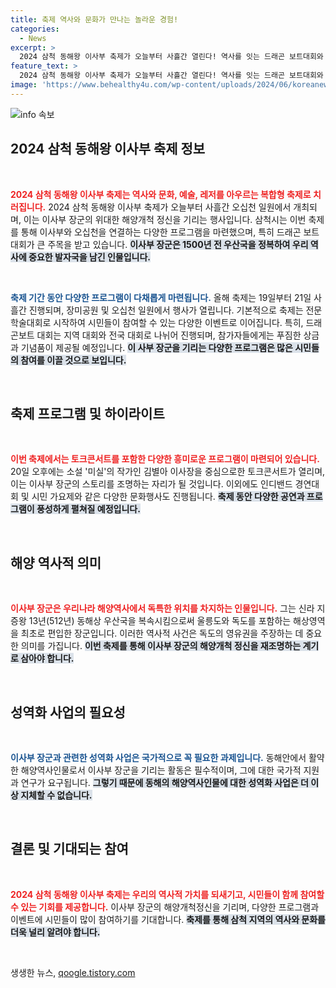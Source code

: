 ```yaml
---
title: 축제 역사와 문화가 만나는 놀라운 경험!
categories:
  - News
excerpt: >
  2024 삼척 동해왕 이사부 축제가 오늘부터 사흘간 열린다! 역사를 잇는 드래곤 보트대회와 토크콘서트 등 다채로운 프로그램으로 관람객을 맞이하며, 이사부 장군의 해양개척 정신이 되살아난다. 놓치지 마세요!
feature_text: >
  2024 삼척 동해왕 이사부 축제가 오늘부터 사흘간 열린다! 역사를 잇는 드래곤 보트대회와 토크콘서트 등 다채로운 프로그램으로 관람객을 맞이하며, 이사부 장군의 해양개척 정신이 되살아난다. 놓치지 마세요!
image: 'https://www.behealthy4u.com/wp-content/uploads/2024/06/koreanews.jpg'
---
```


<p><img src="https://www.behealthy4u.com/wp-content/uploads/2024/06/koreanews.jpg" alt="info 속보" /></p>

<h2 data-ke-size="size26">2024 삼척 동해왕 이사부 축제 정보</h2>

<p data-ke-size="size16">&nbsp;</p>

<p><b><span style="color: #ee2323;">2024 삼척 동해왕 이사부 축제는 역사와 문화, 예술, 레저를 아우르는 복합형 축제로 치러집니다.</span></b> 2024 삼척 동해왕 이사부 축제가 오늘부터 사흘간 오십천 일원에서 개최되며, 이는 이사부 장군의 위대한 해양개척 정신을 기리는 행사입니다. 삼척시는 이번 축제를 통해 이사부와 오십천을 연결하는 다양한 프로그램을 마련했으며, 특히 드래곤 보트 대회가 큰 주목을 받고 있습니다. <b><span style="background-color: #21538527;">이사부 장군은 1500년 전 우산국을 정복하여 우리 역사에 중요한 발자국을 남긴 인물입니다.</span></b></p>

<p data-ke-size="size16">&nbsp;</p>

<p><b><span style="color: #1a5490;">축제 기간 동안 다양한 프로그램이 다채롭게 마련됩니다.</span></b> 올해 축제는 19일부터 21일 사흘간 진행되며, 장미공원 및 오십천 일원에서 행사가 열립니다. 기본적으로 축제는 전문 학술대회로 시작하여 시민들이 참여할 수 있는 다양한 이벤트로 이어집니다. 특히, 드래곤보트 대회는 지역 대회와 전국 대회로 나뉘어 진행되며, 참가자들에게는 푸짐한 상금과 기념품이 제공될 예정입니다. <b><span style="background-color: #21538527;">이 사부 장군을 기리는 다양한 프로그램은 많은 시민들의 참여를 이끌 것으로 보입니다.</span></b></p>

<p data-ke-size="size16">&nbsp;</p>

<h2 data-ke-size="size26">축제 프로그램 및 하이라이트</h2>

<p data-ke-size="size16">&nbsp;</p>

<p><b><span style="color: #ee2323;">이번 축제에서는 토크콘서트를 포함한 다양한 흥미로운 프로그램이 마련되어 있습니다.</span></b> 20일 오후에는 소설 '미실'의 작가인 김별아 이사장을 중심으로한 토크콘서트가 열리며, 이는 이사부 장군의 스토리를 조명하는 자리가 될 것입니다. 이외에도 인디밴드 경연대회 및 시민 가요제와 같은 다양한 문화행사도 진행됩니다. <b><span style="background-color: #21538527;">축제 동안 다양한 공연과 프로그램이 풍성하게 펼쳐질 예정입니다.</span></b></p>

<p data-ke-size="size16">&nbsp;</p>

<h2 data-ke-size="size26">해양 역사적 의미</h2>

<p data-ke-size="size16">&nbsp;</p>

<p><b><span style="color: #ee2323;">이사부 장군은 우리나라 해양역사에서 독특한 위치를 차지하는 인물입니다.</span></b> 그는 신라 지증왕 13년(512년) 동해상 우산국을 복속시킴으로써 울릉도와 독도를 포함하는 해상영역을 최초로 편입한 장군입니다. 이러한 역사적 사건은 독도의 영유권을 주장하는 데 중요한 의미를 가집니다. <b><span style="background-color: #21538527;">이번 축제를 통해 이사부 장군의 해양개척 정신을 재조명하는 계기로 삼아야 합니다.</span></b></p>

<p data-ke-size="size16">&nbsp;</p>

<h2 data-ke-size="size26">성역화 사업의 필요성</h2>

<p data-ke-size="size16">&nbsp;</p>

<p><b><span style="color: #1a5490;">이사부 장군과 관련한 성역화 사업은 국가적으로 꼭 필요한 과제입니다.</span></b> 동해안에서 활약한 해양역사인물로서 이사부 장군을 기리는 활동은 필수적이며, 그에 대한 국가적 지원과 연구가 요구됩니다. <b><span style="background-color: #21538527;">그렇기 때문에 동해의 해양역사인물에 대한 성역화 사업은 더 이상 지체할 수 없습니다.</span></b></p>

<p data-ke-size="size16">&nbsp;</p>

<h2 data-ke-size="size26">결론 및 기대되는 참여</h2>

<p data-ke-size="size16">&nbsp;</p>

<p><b><span style="color: #ee2323;">2024 삼척 동해왕 이사부 축제는 우리의 역사적 가치를 되새기고, 시민들이 함께 참여할 수 있는 기회를 제공합니다.</span></b> 이사부 장군의 해양개척정신을 기리며, 다양한 프로그램과 이벤트에 시민들이 많이 참여하기를 기대합니다. <b><span style="background-color: #21538527;">축제를 통해 삼척 지역의 역사와 문화를 더욱 널리 알려야 합니다.</span></b></p>

<p data-ke-size="size16">&nbsp;</p>
생생한 뉴스, <a href="https://qoogle.tistory.com" rel="dofollow">qoogle.tistory.com</a>


